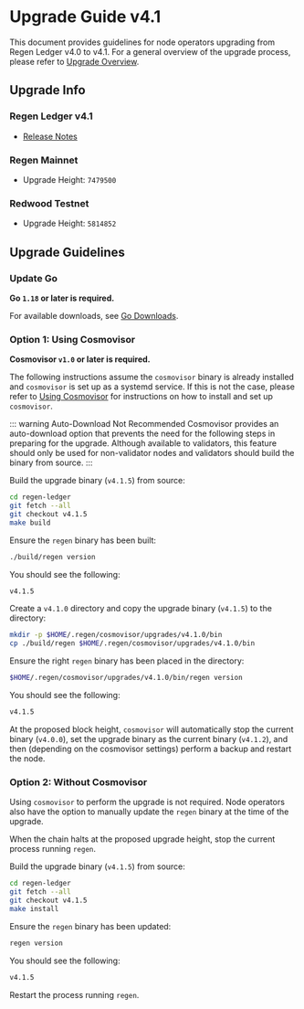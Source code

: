 # Upgrade Guide v4.1

This document provides guidelines for node operators upgrading from Regen Ledger v4.0 to v4.1. For a general overview of the upgrade process, please refer to [Upgrade Overview](README.md).


## Upgrade Info

### Regen Ledger v4.1

- [Release Notes](https://github.com/regen-network/regen-ledger/releases/tag/v4.1.5)

### Regen Mainnet

- Upgrade Height: `7479500`

### Redwood Testnet

- Upgrade Height: `5814852`

## Upgrade Guidelines

### Update Go

**Go `1.18` or later is required.**

For available downloads, see [Go Downloads](https://go.dev/dl/).

### Option 1: Using Cosmovisor

**Cosmovisor `v1.0` or later is required.**

The following instructions assume the `cosmovisor` binary is already installed and `cosmovisor` is set up as a systemd service. If this is not the case, please refer to [Using Cosmovisor](../get-started/using-cosmovisor.md) for instructions on how to install and set up `cosmovisor`.

::: warning Auto-Download Not Recommended
Cosmovisor provides an auto-download option that prevents the need for the following steps in preparing for the upgrade. Although available to validators, this feature should only be used for non-validator nodes and validators should build the binary from source.
:::

Build the upgrade binary (`v4.1.5`) from source:

```bash
cd regen-ledger
git fetch --all
git checkout v4.1.5
make build
```

Ensure the `regen` binary has been built:

```bash
./build/regen version
```

You should see the following:

```bash
v4.1.5
```

Create a `v4.1.0` directory and copy the upgrade binary (`v4.1.5`) to the directory:

```bash
mkdir -p $HOME/.regen/cosmovisor/upgrades/v4.1.0/bin
cp ./build/regen $HOME/.regen/cosmovisor/upgrades/v4.1.0/bin
```
Ensure the right `regen` binary has been placed in the directory:

```bash
$HOME/.regen/cosmovisor/upgrades/v4.1.0/bin/regen version
```

You should see the following:

```bash
v4.1.5
```

At the proposed block height, `cosmovisor` will automatically stop the current binary (`v4.0.0`), set the upgrade binary as the current binary (`v4.1.2`), and then (depending on the cosmovisor settings) perform a backup and restart the node.

### Option 2: Without Cosmovisor

Using `cosmovisor` to perform the upgrade is not required. Node operators also have the option to manually update the `regen` binary at the time of the upgrade.

When the chain halts at the proposed upgrade height, stop the current process running `regen`.

Build the upgrade binary (`v4.1.5`) from source:

```bash
cd regen-ledger
git fetch --all
git checkout v4.1.5
make install
```

Ensure the `regen` binary has been updated:

```bash
regen version
```

You should see the following:

```bash
v4.1.5
```

Restart the process running `regen`.
